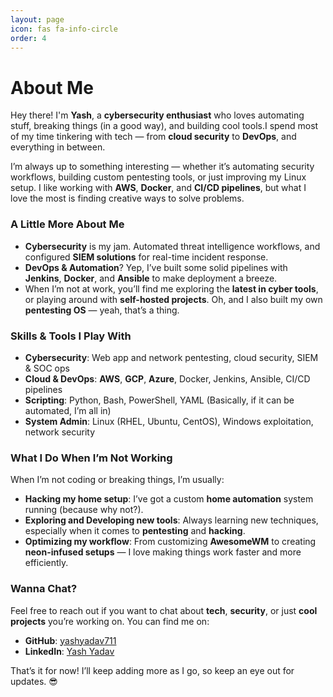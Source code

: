 ```yaml
---
layout: page
icon: fas fa-info-circle
order: 4
---
```


# About Me

Hey there! I'm **Yash**, a **cybersecurity enthusiast** who loves automating stuff, breaking things (in a good way), and building cool tools.I spend most of my time tinkering with tech — from **cloud security** to **DevOps**, and everything in between.

I’m always up to something interesting — whether it’s automating security workflows, building custom pentesting tools, or just improving my Linux setup. I like working with **AWS**, **Docker**, and **CI/CD pipelines**, but what I love the most is finding creative ways to solve problems.

### A Little More About Me

- **Cybersecurity** is my jam. Automated threat intelligence workflows, and configured **SIEM solutions** for real-time incident response.
- **DevOps & Automation**? Yep, I’ve built some solid pipelines with **Jenkins**, **Docker**, and **Ansible** to make deployment a breeze.
- When I’m not at work, you’ll find me exploring the **latest in cyber tools**, or playing around with **self-hosted projects**. Oh, and I also built my own **pentesting OS** — yeah, that’s a thing.

### Skills & Tools I Play With

- **Cybersecurity**: Web app and network pentesting, cloud security, SIEM & SOC ops
- **Cloud & DevOps**: **AWS**, **GCP**, **Azure**, Docker, Jenkins, Ansible, CI/CD pipelines
- **Scripting**: Python, Bash, PowerShell, YAML (Basically, if it can be automated, I’m all in)
- **System Admin**: Linux (RHEL, Ubuntu, CentOS), Windows exploitation, network security

### What I Do When I’m Not Working

When I’m not coding or breaking things, I’m usually:
- **Hacking my home setup**: I’ve got a custom **home automation** system running (because why not?).
- **Exploring and Developing new tools**: Always learning new techniques, especially when it comes to **pentesting** and **hacking**.
- **Optimizing my workflow**: From customizing **AwesomeWM** to creating **neon-infused setups** — I love making things work faster and more efficiently.

### Wanna Chat?

Feel free to reach out if you want to chat about **tech**, **security**, or just **cool projects** you’re working on. You can find me on:

- **GitHub**: [yashyadav711](https://github.com/yashyadav711)
- **LinkedIn**: [Yash Yadav](https://linkedin.com/in/yash-yadav711)

That’s it for now! I’ll keep adding more as I go, so keep an eye out for updates. 😎